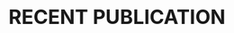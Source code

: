 ---
# A Demo section created with the Blank widget.
# Any elements can be added in the body: https://wowchemy.com/docs/writing-markdown-latex/
# Add more sections by duplicating this file and customizing to your requirements.

widget: pages # See https://wowchemy.com/docs/page-builder/
headless: true # This file represents a page section.
weight: 20 # Order that this section will appear.
title: <span style="font-size:35px">RECENT PUBLICATION</span>

content:
  count: 1
  # Filter on criteria
  filters:
    folders:
      - publication
    author: ""
    category: ""
    tag: ""
    exclude_featured: false
    exclude_future: false
    exclude_past: false
    publication_type: ""
  # Choose how many pages you would like to offset by
  offset: 0
  # Page order: descending (desc) or ascending (asc) date.
  order: desc
design:
  # Choose how many columns the section has. Valid values: 1 or 2.
  columns: '1'
  # Add custom styles
  view: compact
---